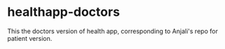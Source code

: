 # healthapp-doctors
This the doctors version of health app, corresponding to Anjali's repo for patient version.
